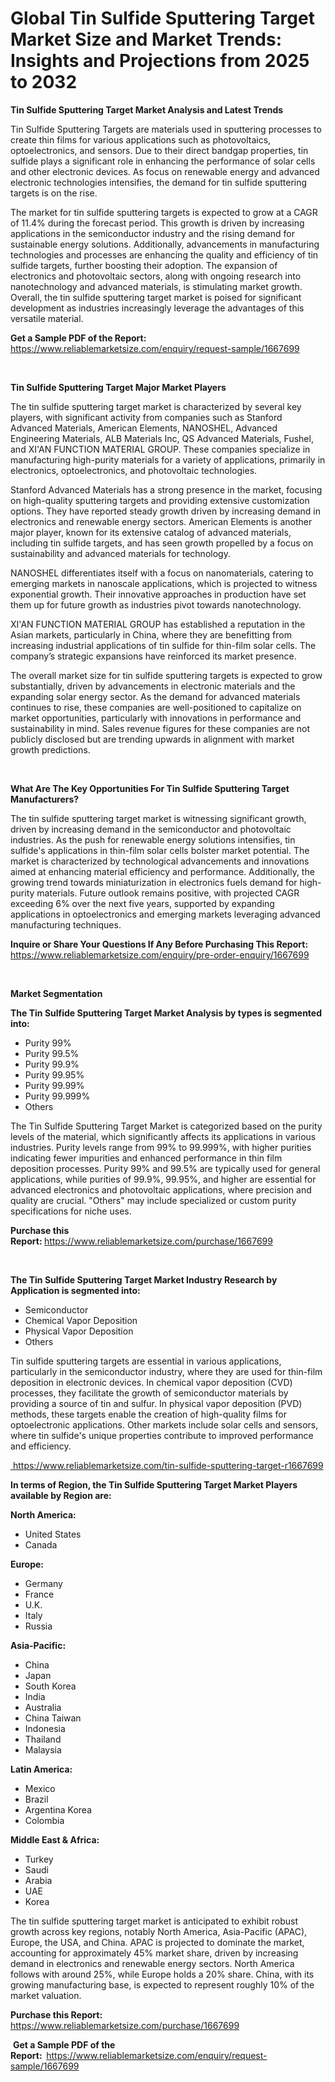 <p><h1>Global Tin Sulfide Sputtering Target Market Size and Market Trends: Insights and Projections from 2025 to 2032</h1></p><p><strong>Tin Sulfide Sputtering Target Market Analysis and Latest Trends</strong></p>
<p><p>Tin Sulfide Sputtering Targets are materials used in sputtering processes to create thin films for various applications such as photovoltaics, optoelectronics, and sensors. Due to their direct bandgap properties, tin sulfide plays a significant role in enhancing the performance of solar cells and other electronic devices. As focus on renewable energy and advanced electronic technologies intensifies, the demand for tin sulfide sputtering targets is on the rise.</p><p>The market for tin sulfide sputtering targets is expected to grow at a CAGR of 11.4% during the forecast period. This growth is driven by increasing applications in the semiconductor industry and the rising demand for sustainable energy solutions. Additionally, advancements in manufacturing technologies and processes are enhancing the quality and efficiency of tin sulfide targets, further boosting their adoption. The expansion of electronics and photovoltaic sectors, along with ongoing research into nanotechnology and advanced materials, is stimulating market growth. Overall, the tin sulfide sputtering target market is poised for significant development as industries increasingly leverage the advantages of this versatile material.</p></p>
<p><strong>Get a Sample PDF of the Report:&nbsp;</strong> <a href="https://www.reliablemarketsize.com/enquiry/request-sample/1667699?utm_campaign=3221&utm_medium=2&utm_source=Github&utm_content=ia&utm_term=19042025&utm_id=tin-sulfide-sputtering-target">https://www.reliablemarketsize.com/enquiry/request-sample/1667699</a></p>
<p>&nbsp;</p>
<p><strong>Tin Sulfide Sputtering Target Major Market Players</strong></p>
<p><p>The tin sulfide sputtering target market is characterized by several key players, with significant activity from companies such as Stanford Advanced Materials, American Elements, NANOSHEL, Advanced Engineering Materials, ALB Materials Inc, QS Advanced Materials, Fushel, and XI'AN FUNCTION MATERIAL GROUP. These companies specialize in manufacturing high-purity materials for a variety of applications, primarily in electronics, optoelectronics, and photovoltaic technologies.</p><p>Stanford Advanced Materials has a strong presence in the market, focusing on high-quality sputtering targets and providing extensive customization options. They have reported steady growth driven by increasing demand in electronics and renewable energy sectors. American Elements is another major player, known for its extensive catalog of advanced materials, including tin sulfide targets, and has seen growth propelled by a focus on sustainability and advanced materials for technology.</p><p>NANOSHEL differentiates itself with a focus on nanomaterials, catering to emerging markets in nanoscale applications, which is projected to witness exponential growth. Their innovative approaches in production have set them up for future growth as industries pivot towards nanotechnology.</p><p>XI'AN FUNCTION MATERIAL GROUP has established a reputation in the Asian markets, particularly in China, where they are benefitting from increasing industrial applications of tin sulfide for thin-film solar cells. The company’s strategic expansions have reinforced its market presence.</p><p>The overall market size for tin sulfide sputtering targets is expected to grow substantially, driven by advancements in electronic materials and the expanding solar energy sector. As the demand for advanced materials continues to rise, these companies are well-positioned to capitalize on market opportunities, particularly with innovations in performance and sustainability in mind. Sales revenue figures for these companies are not publicly disclosed but are trending upwards in alignment with market growth predictions.</p></p>
<p>&nbsp;</p>
<p><strong>What Are The Key Opportunities For Tin Sulfide Sputtering Target Manufacturers?</strong></p>
<p><p>The tin sulfide sputtering target market is witnessing significant growth, driven by increasing demand in the semiconductor and photovoltaic industries. As the push for renewable energy solutions intensifies, tin sulfide's applications in thin-film solar cells bolster market potential. The market is characterized by technological advancements and innovations aimed at enhancing material efficiency and performance. Additionally, the growing trend towards miniaturization in electronics fuels demand for high-purity materials. Future outlook remains positive, with projected CAGR exceeding 6% over the next five years, supported by expanding applications in optoelectronics and emerging markets leveraging advanced manufacturing techniques.</p></p>
<p><strong>Inquire or Share Your Questions If Any Before Purchasing This Report:</strong> <a href="https://www.reliablemarketsize.com/enquiry/pre-order-enquiry/1667699?utm_campaign=3221&utm_medium=2&utm_source=Github&utm_content=ia&utm_term=19042025&utm_id=tin-sulfide-sputtering-target">https://www.reliablemarketsize.com/enquiry/pre-order-enquiry/1667699</a></p>
<p>&nbsp;</p>
<p><strong>Market Segmentation</strong></p>
<p><strong>The Tin Sulfide Sputtering Target Market Analysis by types is segmented into:</strong></p>
<p><ul><li>Purity 99%</li><li>Purity 99.5%</li><li>Purity 99.9%</li><li>Purity 99.95%</li><li>Purity 99.99%</li><li>Purity 99.999%</li><li>Others</li></ul></p>
<p><p>The Tin Sulfide Sputtering Target Market is categorized based on the purity levels of the material, which significantly affects its applications in various industries. Purity levels range from 99% to 99.999%, with higher purities indicating fewer impurities and enhanced performance in thin film deposition processes. Purity 99% and 99.5% are typically used for general applications, while purities of 99.9%, 99.95%, and higher are essential for advanced electronics and photovoltaic applications, where precision and quality are crucial. "Others" may include specialized or custom purity specifications for niche uses.</p></p>
<p><strong>Purchase this Report:&nbsp;</strong><a href="https://www.reliablemarketsize.com/purchase/1667699?utm_campaign=3221&utm_medium=2&utm_source=Github&utm_content=ia&utm_term=19042025&utm_id=tin-sulfide-sputtering-target">https://www.reliablemarketsize.com/purchase/1667699</a></p>
<p>&nbsp;</p>
<p><strong>The Tin Sulfide Sputtering Target Market Industry Research by Application is segmented into:</strong></p>
<p><ul><li>Semiconductor</li><li>Chemical Vapor Deposition</li><li>Physical Vapor Deposition</li><li>Others</li></ul></p>
<p><p>Tin sulfide sputtering targets are essential in various applications, particularly in the semiconductor industry, where they are used for thin-film deposition in electronic devices. In chemical vapor deposition (CVD) processes, they facilitate the growth of semiconductor materials by providing a source of tin and sulfur. In physical vapor deposition (PVD) methods, these targets enable the creation of high-quality films for optoelectronic applications. Other markets include solar cells and sensors, where tin sulfide's unique properties contribute to improved performance and efficiency.</p></p>
<p><a href="https://www.reliablemarketsize.com/tin-sulfide-sputtering-target-r1667699?utm_campaign=3221&utm_medium=2&utm_source=Github&utm_content=ia&utm_term=19042025&utm_id=tin-sulfide-sputtering-target">&nbsp;https://www.reliablemarketsize.com/tin-sulfide-sputtering-target-r1667699</a></p>
<p><strong>In terms of Region, the Tin Sulfide Sputtering Target Market Players available by Region are:</strong></p>
<p>
    <p> <strong> North America: </strong>
        <ul>
            <li>United States</li>
            <li>Canada</li>
        </ul>
        </p> 
    <p> <strong> Europe: </strong>
        <ul>
            <li>Germany</li>
            <li>France</li>
            <li>U.K.</li>
            <li>Italy</li>
            <li>Russia</li>
        </ul>
        </p> 
    <p> <strong> Asia-Pacific: </strong>
        <ul>
            <li>China</li>
            <li>Japan</li>
            <li>South Korea</li>
            <li>India</li>
            <li>Australia</li>
            <li>China Taiwan</li>
            <li>Indonesia</li>
            <li>Thailand</li>
            <li>Malaysia</li>
        </ul>
        </p> 
    <p> <strong> Latin America: </strong>
        <ul>
            <li>Mexico</li>
            <li>Brazil</li>
            <li>Argentina Korea</li>
            <li>Colombia</li>
        </ul>
        </p> 
    <p> <strong> Middle East & Africa: </strong>
        <ul>
            <li>Turkey</li>
            <li>Saudi</li>
            <li>Arabia</li>
            <li>UAE</li>
            <li>Korea</li>
        </ul>
    </p>
    </p>
<p><p>The tin sulfide sputtering target market is anticipated to exhibit robust growth across key regions, notably North America, Asia-Pacific (APAC), Europe, the USA, and China. APAC is projected to dominate the market, accounting for approximately 45% market share, driven by increasing demand in electronics and renewable energy sectors. North America follows with around 25%, while Europe holds a 20% share. China, with its growing manufacturing base, is expected to represent roughly 10% of the market valuation.</p></p>
<p><strong>Purchase this Report: </strong><a href="https://www.reliablemarketsize.com/purchase/1667699?utm_campaign=3221&utm_medium=2&utm_source=Github&utm_content=ia&utm_term=19042025&utm_id=tin-sulfide-sputtering-target">https://www.reliablemarketsize.com/purchase/1667699</a></p>
<p>&nbsp;<strong>Get a Sample PDF of the Report:&nbsp;&nbsp;</strong><a href="https://www.reliablemarketsize.com/enquiry/request-sample/1667699?utm_campaign=3221&utm_medium=2&utm_source=Github&utm_content=ia&utm_term=19042025&utm_id=tin-sulfide-sputtering-target">https://www.reliablemarketsize.com/enquiry/request-sample/1667699</a></p>
<p><strong></strong></p>
<p><p></p><p></p><p></p></p>
